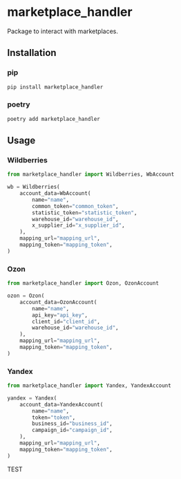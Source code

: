 # marketplace_handler

Package to interact with marketplaces.

## Installation

### pip
```bash
pip install marketplace_handler
```

### poetry
```bash
poetry add marketplace_handler
```

## Usage
### Wildberries

```python
from marketplace_handler import Wildberries, WbAccount

wb = Wildberries(
    account_data=WbAccount(
        name="name",
        common_token="common_token",
        statistic_token="statistic_token",
        warehouse_id="warehouse_id",
        x_supplier_id="x_supplier_id",
    ),
    mapping_url="mapping_url",
    mapping_token="mapping_token",
)
```        
### Ozon

```python
from marketplace_handler import Ozon, OzonAccount

ozon = Ozon(
    account_data=OzonAccount(
        name="name",
        api_key="api_key",
        client_id="client_id",
        warehouse_id="warehouse_id",
    ),
    mapping_url="mapping_url",
    mapping_token="mapping_token",
)
```
### Yandex

```python
from marketplace_handler import Yandex, YandexAccount

yandex = Yandex(
    account_data=YandexAccount(
        name="name",
        token="token",
        business_id="business_id",
        campaign_id="campaign_id",
    ),
    mapping_url="mapping_url",
    mapping_token="mapping_token",
)
```


TEST